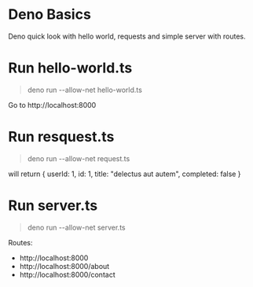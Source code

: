 # Deno Basics

Deno quick look with hello world, requests and simple server with routes.

# Run hello-world.ts

> deno run --allow-net hello-world.ts


Go to http://localhost:8000


# Run resquest.ts

> deno run --allow-net request.ts


will return { userId: 1, id: 1, title: "delectus aut autem", completed: false }


# Run server.ts

> deno run --allow-net server.ts

Routes:
- http://localhost:8000
- http://localhost:8000/about
- http://localhost:8000/contact